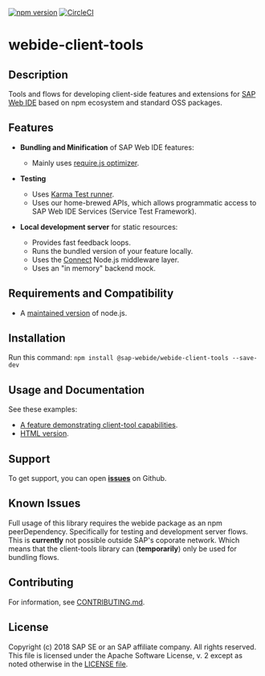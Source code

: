 [![npm version](https://badge.fury.io/js/%40sap-webide%2Fwebide-client-tools.svg)](https://badge.fury.io/js/%40sap-webide%2Fwebide-client-tools)
[![CircleCI](https://circleci.com/gh/SAP/webide-client-tools.svg?style=svg&circle-token=3b17f31fb0d03686ffbabab018fab13b24e1e581)](https://circleci.com/gh/SAP/webide-client-tools)

# webide-client-tools

## Description

Tools and flows for developing client-side features and extensions for [SAP Web IDE](https://www.sap.com/germany/developer/topics/sap-webide.html) based on npm ecosystem and standard OSS packages.

## Features

- **Bundling and Minification** of SAP Web IDE features:

  - Mainly uses [require.js optimizer](http://requirejs.org/docs/optimization.html).

- **Testing**

  - Uses [Karma Test runner](https://github.com/karma-runner/karma).
  - Uses our home-brewed APIs, which allows programmatic access to SAP Web IDE Services (Service Test Framework).

- **Local development server** for static resources:
  - Provides fast feedback loops.
  - Runs the bundled version of your feature locally.
  - Uses the [Connect](https://github.com/senchalabs/connect) Node.js middleware layer.
  - Uses an "in memory" backend mock.

## Requirements and Compatibility

- A [maintained version](https://github.com/nodejs/Release) of node.js.

## Installation

Run this command:
`npm install @sap-webide/webide-client-tools --save-dev`

## Usage and Documentation

See these examples:

- [A feature demonstrating client-tool capabilities](https://github.com/SAP/webide-client-tools/tree/master/example).
- [HTML version](http://sap.github.io/webide-client-tools/web/html_docs/modules/_api_d_.html).

## Support

To get support, you can open [**issues**](https://github.com/SAP/webide-client-tools/issues) on Github.

## Known Issues

Full usage of this library requires the webide package as an npm peerDependency.
Specifically for testing and development server flows.
This is **currently** not possible outside SAP's coporate network.
Which means that the client-tools library can (**temporarily**) only be used for bundling flows.

## Contributing

For information, see [CONTRIBUTING.md](./CONTRIBUTING.md).

## License

Copyright (c) 2018 SAP SE or an SAP affiliate company. All rights reserved.
This file is licensed under the Apache Software License, v. 2 except as noted otherwise in the [LICENSE file](./LICENSE).
